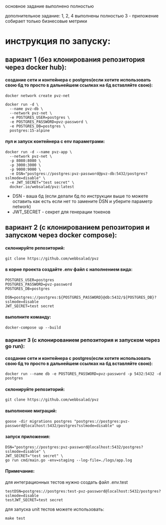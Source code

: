 основное задание выполнено полностью

дополнительное задание:
1, 2, 4  выполнены полностью
3 - приложение собирает только бизнесовые метрики

# инструкция по запуску:

## вариант 1 (без клонирования репозитория через docker hub):

#### **создание сети и контейнера с postgres(если хотите использовать свою бд то просто в дальнейшем ссылках на бд вставляйте свою):**
```
docker network create pvz-net

docker run -d \
  --name pvz-db \
  --network pvz-net \
  -e POSTGRES_USER=postgres \
  -e POSTGRES_PASSWORD=pvz-password \
  -e POSTGRES_DB=postgres \
  postgres:15-alpine

```

#### **пул и запуск контейнера c env параметрами:**
```
docker run -d --name pvz-app \
  --network pvz-net \
  -p 8080:8080 \
  -p 3000:3000 \
  -p 9000:9000 \
  -e DSN="postgres://postgres:pvz-password@pvz-db:5432/postgres?sslmode=disable" \
  -e JWT_SECRET="test secret" \
  docker.io/websalad/pvz:latest

```
- DSN - ваша бд (если делали бд по инструкции выше то можете оставить как есть если нет то замените DSN и уберитe параметр network)
- JWT_SECRET - секрет для генерации токенов

##  вариант 2 (с клонированием репозитория и запуском через docker compose):

#### **склонируйте репозиторий:**
```
git clone https://github.com/webbsalad/pvz
```

#### **в корне проекта создайте .env файл с наполнением вида:**
```
POSTGRES_USER=postgres
POSTGRES_PASSWORD=pvz-password
POSTGRES_DB=postgres

DSN=postgres://postgres:${POSTGRES_PASSWORD}@db:5432/${POSTGRES_DB}?sslmode=disable
JWT_SECRET=test secret
```

#### **выполните команду:**
```
docker-compose up --build
```


### вариант 3 (с клонированием репозитория и запуском через go run):

#### **создание сети и контейнера с postgres(если хотите использовать свою бд то просто в дальнейшем ссылках на бд вставляйте свою):**
```
docker run --name db -e POSTGRES_PASSWORD=pvz-password -p 5432:5432 -d postgres
```

#### **склонируйте репозиторий:**
```
git clone https://github.com/webbsalad/pvz
```

#### **выполнение миграций:**
```
goose -dir migrations postgres "postgres://postgres:pvz-password@localhost:5432/postgres?sslmode=disable" up
```

#### **запуск приложения:**
```
DSN="postgres://postgres:pvz-password@localhost:5432/postgres?sslmode=disable" \
JWT_SECRET="test secret" \
go run cmd/main.go -env=staging --log-file=./logs/app.log
```



#### **Примечание:**

для интеграционных тестов нужно создать файл .env.test
``` 
testDSN=postgres://postgres:test-pvz-password@localhost:5432/postgres?sslmode=disable
testJWT_SECRET=test secret
```

для запуска unit тестов можете использовать:
```
make test
```
